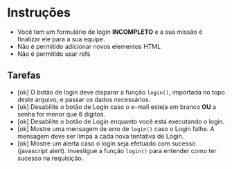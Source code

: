 

# Instruções

* Você tem um formulário de login **INCOMPLETO** e a sua missão é finalizar ele para a sua equipe.
* Não é permitido adicionar novos elementos HTML
* Não é permitido usar refs

## Tarefas
- [ok] O botão de login deve disparar a função `login()`, importada no topo deste arquivo, e passar os dados necessários.
- [ok] Desabilite o botão de Login caso o e-mail esteja em branco **OU** a senha for menor que 6 dígitos.
- [ok] Desabilite o botão de Login enquanto você está executando o login.
- [ok] Mostre uma mensagem de erro de `login()` caso o Login falhe. A mensagem deve ser limpa a cada nova tentativa de Login.
- [ok] Mostre um alerta caso o login seja efetuado com sucesso (javascript alert). Investigue a função `login()` para entender como ter sucesso na requisição.
